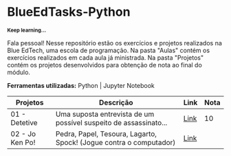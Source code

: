 # BlueEdTasks-Python

<sub>**Keep learning...**</sub>

Fala pessoal! Nesse repositório estão os exercícios e projetos realizados na Blue EdTech, uma escola de programação. Na pasta "Aulas" contém os exercícios realizados em cada aula já ministrada. Na pasta "Projetos" contém os projetos desenvolvidos para obtenção de nota ao final do módulo.

**Ferramentas utilizadas:** Python | Jupyter Notebook

| Projetos          | Descrição | Link        | Nota |
| -----------       | --------- | ----------- | ---- |
| 01 - Detetive     | Uma suposta entrevista de um possível suspeito de assassinato... | [Link](https://github.com/cmanfeed/BlueEdTasks-Python/blob/master/Projetos/projeto_01.ipynb) |  10  |
| 02 - Jo Ken Po!   | Pedra, Papel, Tesoura, Lagarto, Spock! (Jogue contra o computador) | [Link](https://github.com/cmanfeed/BlueEdTasks-Python/blob/master/Projetos/projeto_02.py)       |      |
